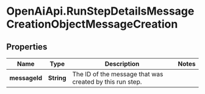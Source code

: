 # OpenAiApi.RunStepDetailsMessageCreationObjectMessageCreation

## Properties
Name | Type | Description | Notes
------------ | ------------- | ------------- | -------------
**messageId** | **String** | The ID of the message that was created by this run step. | 
